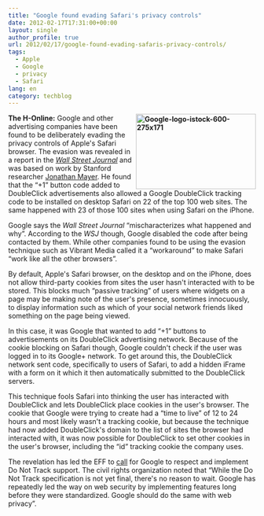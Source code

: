 ```yaml
---
title: "Google found evading Safari's privacy controls"
date: 2012-02-17T17:31:00+00:00
layout: single
author_profile: true
url: 2012/02/17/google-found-evading-safaris-privacy-controls/
tags:
  - Apple
  - Google
  - privacy
  - Safari
lang: en
category: techblog
---
```

**[<img title="Google-logo-istock-600-275x171" border="0" alt="Google-logo-istock-600-275x171" align="right" src="http://lh6.ggpht.com/-uGPJBet4Xs4/Tz6HmbSG2sI/AAAAAAAAE3M/WbJGAqeYoqE/Google-logo-istock-600-275x171_thumb.jpg?imgmax=800" width="244" height="153" />](http://lh5.ggpht.com/-oycvxAFSDuE/Tz6HcPpOJQI/AAAAAAAAE3E/_gV9HGsLgDo/s1600-h/Google-logo-istock-600-275x171%25255B2%25255D.jpg)The H-Online:** Google and other advertising companies have been found to be deliberately evading the privacy controls of Apple's Safari browser. The evasion was revealed in a report in the _[Wall Street Journal](http://online.wsj.com/article_email/SB10001424052970204880404577225380456599176-lMyQjAxMTAyMDEwNjExNDYyWj.html?mod=wsj_share_email#articleTabs%3Darticle)_ and was based on work by Stanford researcher [Jonathan Mayer](https://www.stanford.edu/~jmayer/). He found that the “+1” button code added to DoubleClick advertisements also allowed a Google DoubleClick tracking code to be installed on desktop Safari on 22 of the top 100 web sites. The same happened with 23 of those 100 sites when using Safari on the iPhone. 

Google says the _Wall Street Journal_ “mischaracterizes what happened and why”. According to the _WSJ_ though, Google disabled the code after being contacted by them. While other companies found to be using the evasion technique such as Vibrant Media called it a “workaround” to make Safari “work like all the other browsers”. 

By default, Apple's Safari browser, on the desktop and on the iPhone, does not allow third-party cookies from sites the user hasn't interacted with to be stored. This blocks much “passive tracking” of users where widgets on a page may be making note of the user's presence, sometimes innocuously, to display information such as which of your social network friends liked something on the page being viewed. 

In this case, it was Google that wanted to add “+1” buttons to advertisements on its DoubleClick advertising network. Because of the cookie blocking on Safari though, Google couldn't check if the user was logged in to its Google+ network. To get around this, the DoubleClick network sent code, specifically to users of Safari, to add a hidden iFrame with a form on it which it then automatically submitted to the DoubleClick servers. 

This technique fools Safari into thinking the user has interacted with DoubleClick and lets DoubleClick place cookies in the user's browser. The cookie that Google were trying to create had a “time to live” of 12 to 24 hours and most likely wasn't a tracking cookie, but because the technique had now added DoubleClick's domain to the list of sites the browser had interacted with, it was now possible for DoubleClick to set other cookies in the user's browser, including the “id” tracking cookie the company uses. 

The revelation has led the EFF to [call](https://www.eff.org/deeplinks/2012/02/time-make-amends-google-circumvents-privacy-settings-safari-users) for Google to respect and implement Do Not Track support. The civil rights organization noted that “While the Do Not Track specification is not yet final, there's no reason to wait. Google has repeatedly led the way on web security by implementing features long before they were standardized. Google should do the same with web privacy”.
